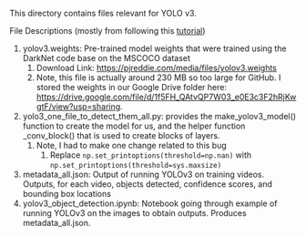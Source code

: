 This directory contains files relevant for YOLO v3.

File Descriptions (mostly from following this [tutorial](https://machinelearningmastery.com/how-to-perform-object-detection-with-yolov3-in-keras/))
1. yolov3.weights: Pre-trained model weights that were trained using the DarkNet code base on the MSCOCO dataset
    1. Download Link: https://pjreddie.com/media/files/yolov3.weights
    2. Note, this file is actually around 230 MB so too large for GitHub. I stored the weights in our Google Drive folder here: https://drive.google.com/file/d/1f5FH_QAtvQP7W03_e0E3c3F2hRjKwgtF/view?usp=sharing.
2. yolo3_one_file_to_detect_them_all.py: provides the make_yolov3_model() function to create the model for us, and the helper function \_conv\_block() that is used to create blocks of layers.
    1. Note, I had to make one change related to this bug
        1. Replace `np.set_printoptions(threshold=np.nan)` with `np.set_printoptions(threshold=sys.maxsize)`
3. metadata_all.json: Output of running YOLOv3 on training videos. Outputs, for each video, objects detected, confidence scores, and bounding box locations
4. yolov3_object_detection.ipynb: Notebook going through example of running YOLOv3 on the images to obtain outputs. Produces metadata_all.json.
